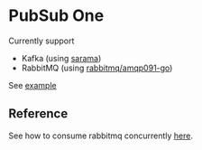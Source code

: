 # PubSub One
Currently support
- Kafka (using [sarama](github.com/IBM/sarama))
- RabbitMQ (using [rabbitmq/amqp091-go](github.com/rabbitmq/amqp091-go))

See [example](example/)

## Reference
See how to consume rabbitmq concurrently [here](https://benbrougher.tech/posts/consuming-rabbitmq-events-in-go/).